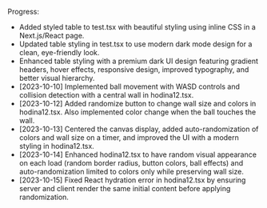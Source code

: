 Progress:
- Added styled table to test.tsx with beautiful styling using inline CSS in a Next.js/React page.
- Updated table styling in test.tsx to use modern dark mode design for a clean, eye-friendly look.
- Enhanced table styling with a premium dark UI design featuring gradient headers, hover effects, responsive design, improved typography, and better visual hierarchy.
- [2023-10-10] Implemented ball movement with WASD controls and collision detection with a central wall in hodina12.tsx.
- [2023-10-12] Added randomize button to change wall size and colors in hodina12.tsx. Also implemented color change when the ball touches the wall.
- [2023-10-13] Centered the canvas display, added auto-randomization of colors and wall size on a timer, and improved the UI with a modern styling in hodina12.tsx.
- [2023-10-14] Enhanced hodina12.tsx to have random visual appearance on each load (random border radius, button colors, ball effects) and auto-randomization limited to colors only while preserving wall size.
- [2023-10-15] Fixed React hydration error in hodina12.tsx by ensuring server and client render the same initial content before applying randomization. 